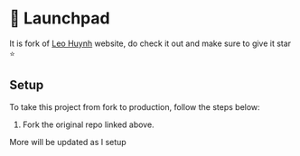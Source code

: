 # 🚀 Launchpad

It is fork of [Leo Huynh](https://github.com/hta218/leohuynh.dev) website, do check it out and make sure to give it star ⭐

## Setup
To take this project from fork to production, follow the steps below: 

1. Fork the original repo linked above.

More will be updated as I setup
